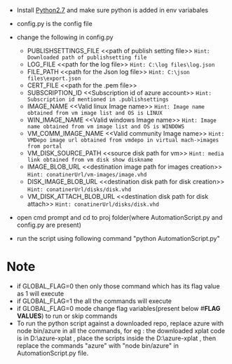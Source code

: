 * Install [Python2.7][0] and make sure python is added in env variabales
* config.py is the config file
* change the following in config.py
	* PUBLISHSETTINGS_FILE <\<path of publish setting file>>	`Hint: Downloaded path of publishsetting file`
	* LOG_FILE <\<path for the log file>>			`Hint: C:\log files\log.json`
	* FILE_PATH <\<path for the Json log file>>		`Hint: C:\json files\export.json`
	* CERT_FILE <\<path for the .pem file>>
	* SUBSCRIPTION_ID <\<Subscription id of azure account>>	`Hint: Subscription id mentioned in .publishsettings `
	* IMAGE_NAME <\<Valid linux Image name>>	`Hint: Image name obtained from vm image list and OS is LINUX `
	* WIN_IMAGE_NAME <\<Valid windows Image name>>	`Hint: Image name obtained from vm image list and OS is WINDOWS `
	* VM_COMM_IMAGE_NAME <\<Valid community Image name>>	`Hint: VMDepo image url obtained from vmdepo in virtual mach->images from portal`
	* VM_DISK_SOURCE_PATH <\<source disk path for vm>> `Hint: media link obtained from vm disk show diskname`
	* IMAGE_BLOB_URL <\<destination image path for images creation>> `Hint: conatinerUrl/vm-images/image.vhd`
	* DISK_IMAGE_BLOB_URL <\<destination disk path for disk creation>> `Hint: conatinerUrl/disks/disk.vhd`
	* VM_DISK_ATTACH_BLOB_URL <\<destination disk path for disk attach>> `Hint: conatinerUrl/disks/disk.vhd`
	
* open cmd prompt and cd to proj folder(where AutomationScript.py and config.py are present)
* run the script using following command "python AutomationScript.py"

# Note 
* if GLOBAL_FLAG=0 then only those command which has its flag value as 1 will execute
* if GLOBAL_FLAG=1 the all the commands will execute
* if GLOBAL_FLAG=0 mode change flag variables(present below #**FLAG VALUES**) to run or skip commands
* To run the python script against a downloaded repo, replace azure with node bin/azure in all the commands,
  for eg : the downloaded xplat code is in D:\azure-xplat , place the scripts inside the D:\azure-xplat , then replace the commands "azure" with "node bin/azure" in AutomationScript.py file.

[0]: http://www.python.org/download/releases/2.7.3/
